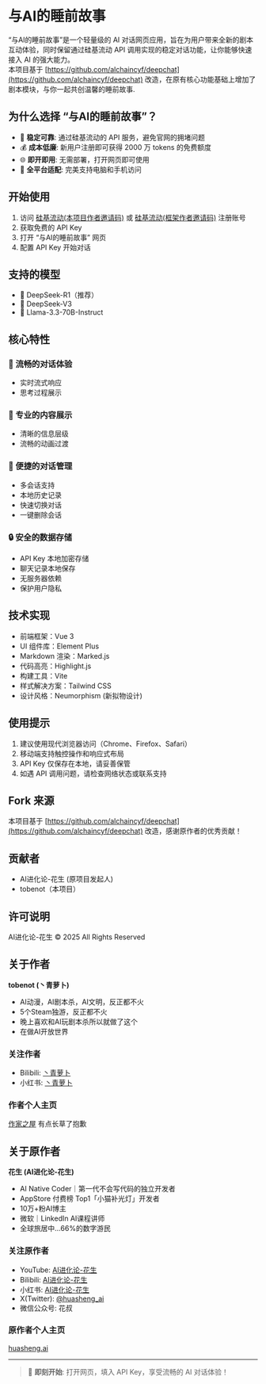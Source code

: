 # 与AI的睡前故事

“与AI的睡前故事”是一个轻量级的 AI 对话网页应用，旨在为用户带来全新的剧本互动体验，同时保留通过硅基流动 API 调用实现的稳定对话功能，让你能够快速接入 AI 的强大能力。  
本项目基于 [https://github.com/alchaincyf/deepchat](https://github.com/alchaincyf/deepchat) 改造，在原有核心功能基础上增加了剧本模块，与你一起共创温馨的睡前故事.

## 为什么选择 “与AI的睡前故事”？

- 🚀 **稳定可靠**: 通过硅基流动的 API 服务，避免官网的拥堵问题  
- 💰 **成本低廉**: 新用户注册即可获得 2000 万 tokens 的免费额度  
- 🌐 **即开即用**: 无需部署，打开网页即可使用  
- 📱 **全平台适配**: 完美支持电脑和手机访问  

## 开始使用

1. 访问 [硅基流动(本项目作者邀请码)](https://cloud.siliconflow.cn/i/M9KJQRfy) 或 [硅基流动(框架作者邀请码)](https://cloud.siliconflow.cn/i/M9KJQRfy) 注册账号  
2. 获取免费的 API Key
3. 打开 “与AI的睡前故事” 网页  
4. 配置 API Key 开始对话  

## 支持的模型

- 🤖 DeepSeek-R1（推荐）  
- 🎨 DeepSeek-V3  
- 🌟 Llama-3.3-70B-Instruct  

## 核心特性

### 💬 流畅的对话体验
- 实时流式响应  
- 思考过程展示  

### 🎯 专业的内容展示
- 清晰的信息层级  
- 流畅的动画过渡   

### 📂 便捷的对话管理
- 多会话支持  
- 本地历史记录  
- 快速切换对话  
- 一键删除会话  

### 🔒 安全的数据存储
- API Key 本地加密存储  
- 聊天记录本地保存  
- 无服务器依赖  
- 保护用户隐私  

## 技术实现

- 前端框架：Vue 3  
- UI 组件库：Element Plus  
- Markdown 渲染：Marked.js  
- 代码高亮：Highlight.js  
- 构建工具：Vite  
- 样式解决方案：Tailwind CSS  
- 设计风格：Neumorphism (新拟物设计)  

## 使用提示

1. 建议使用现代浏览器访问（Chrome、Firefox、Safari）  
2. 移动端支持触控操作和响应式布局  
3. API Key 仅保存在本地，请妥善保管  
4. 如遇 API 调用问题，请检查网络状态或联系支持  

## Fork 来源

本项目基于 [https://github.com/alchaincyf/deepchat](https://github.com/alchaincyf/deepchat) 改造，感谢原作者的优秀贡献！

## 贡献者

- AI进化论-花生 (原项目发起人)
- tobenot（本项目）

## 许可说明
AI进化论-花生
© 2025 All Rights Reserved

## 关于作者

**tobenot (丶青萝卜)**
- AI动漫，AI剧本杀，AI文明，反正都不火
- 5个Steam独游，反正都不火
- 晚上喜欢和AI玩剧本杀所以就做了这个
- 在做AI开放世界

### 关注作者
- Bilibili: [丶青萝卜](https://space.bilibili.com/23122362/)
- 小红书: [丶青萝卜](https://www.xiaohongshu.com/user/profile/5c03942800000000050142ab)

### 作者个人主页
[作家之屋](https://tobenot.top/)
有点长草了抱歉

## 关于原作者

**花生 (AI进化论-花生)**
- AI Native Coder｜第一代不会写代码的独立开发者
- AppStore 付费榜 Top1「小猫补光灯」开发者
- 10万+粉AI博主
- 微软｜LinkedIn AI课程讲师
- 全球旅居中...66%的数字游民

### 关注原作者
- YouTube: [AI进化论-花生](https://www.youtube.com/@alchain)
- Bilibili: [AI进化论-花生](https://space.bilibili.com/14097567)
- 小红书: [AI进化论-花生](https://www.xiaohongshu.com/user/profile/5abc6f17e8ac2b109179dfdf)
- X(Twitter): [@huasheng_ai](https://x.com/AlchainHust)
- 微信公众号: 花叔

### 原作者个人主页
[huasheng.ai](https://www.huasheng.ai)

---

> 🎯 **即刻开始**: 打开网页，填入 API Key，享受流畅的 AI 对话体验！ 